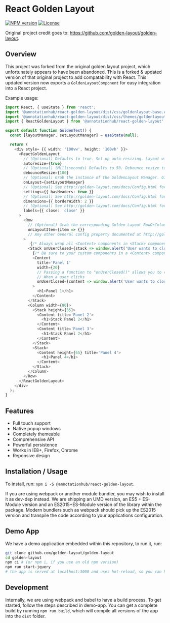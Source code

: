 # React Golden Layout
[![NPM version](https://img.shields.io/npm/v/@annotationhub/react-golden-layout)](https://www.npmjs.com/package/@annotationhub/react-golden-layout) [![License](https://img.shields.io/github/license/golden-layout/golden-layout)](https://img.shields.io/github/license/golden-layout/golden-layout)

Original project credit goes to: https://github.com/golden-layout/golden-layout.

## Overview
This project was forked from the original golden layout project, which unfortunately appears to have been abandoned. This is a forked & updated version of that original project to add compatability with React. This updated version now exports a `GoldenLayoutComponent` for easy integration into a React project.

Example usage:
```typescript
import React, { useState } from 'react';
import '@annotationhub/react-golden-layout/dist/css/goldenlayout-base.css';
import '@annotationhub/react-golden-layout/dist/css/themes/goldenlayout-dark-theme.css';
import { ReactGoldenLayout } from '@annotationhub/react-golden-layout';

export default function GoldenTest() {
  const [layoutManager, setLayoutManager] = useState(null);

  return (
    <div style= {{ width: '100vw', height: '100vh' }}>
      <ReactGoldenLayout
        // (Optional) Defaults to true. Set up auto-resizing. Layout will resize when the window resizes.
        autoresize={true}
        // (Optional) (Milliseconds) Defaults to 50. Debounce resize to prevent excessive re-renders.
        debounceResize={100}
        // (Optional) Grab the instance of the GoldenLayout Manager. Gives you full access to GL API.
        onLayout={setLayoutManager}
        // (Optional) See http://golden-layout.com/docs/Config.html for all settings.
        settings={{ hasHeaders: true }}
        // (Optional) See http://golden-layout.com/docs/Config.html for all dimensions.
        dimensions={{ borderWidth: 2 }}
        // (Optional) See http://golden-layout.com/docs/Config.html for all label options.
        labels={{ close: 'close' }}
      >
        <Row
          // (Optional) Grab the corresponding Golden Layout RowOrColumn instance.
          onLayoutItem={item => {}}
          // Any other General config property documented at http://golden-layout.com/docs/ItemConfig.html is valid.
        >
           {/* Always wrap all <Content> components in <Stack> components. */}
          <Stack onUserClosed={stack => window.alert('User wants to close this Stack!')}>
            {/* Be sure to your custom components in a <Content> component. */}
            <Content
              title='Panel 1'
              width={20}
              // Passing a function to "onUserClosed()" allows you to control of closing components.
              // When a user clicks
              onUserClosed={content => window.alert('User wants to close Panel 1!')}
            >
              <h1>Panel 1</h1>
            </Content>
          </Stack>
          <Column width={80}>
            <Stack height={35}>
              <Content title='Panel 2'>
                <h1>Stack Panel 2</h1>
              </Content>
              <Content title='Panel 3'>
                <h1>Stack Panel 2</h1>
              </Content>
            </Stack>
            <Stack>
              <Content height={65} title='Panel 4'>
                <h1>Panel 4</h1>
              </Content>
            </Stack>
          </Column>
        </Row>
      </ReactGoldenLayout>
    </div>
  );
}
```



## Features

* Full touch support
* Native popup windows
* Completely themeable
* Comprehensive API
* Powerful persistence
* Works in IE8+, Firefox, Chrome
* Reponsive design


## Installation / Usage

To install, run: `npm i -S @annotationhub/react-golden-layout`.

If you are using webpack or another module bundler, you may wish to install it as dev-dep instead. 
We are shipping an UMD version, an ES5 + ES-Module version and an ES2015+ES-Module version of the library within the package.
Modern bundlers such as webpack should pick up the ES2015 version and transpile the code according to your applications configuration.

## Demo App

We have a demo application embedded within this repository, to run it, run:

```sh
git clone github.com/golden-layout/golden-layout
cd golden-layout
npm ci # (or npm i, if you use an old npm version)
npm run start-jquery
# the app is served at localhost:3000 and uses hot-reload, so you can hack right away within the library and the application.
```

## Development

Internally, we are using webpack and babel to have a build process. 
To get started, follow the steps described in demo-app. 
You can get a complete build by running `npm run build`, which will compile all versions of the app into the `dist` folder.

